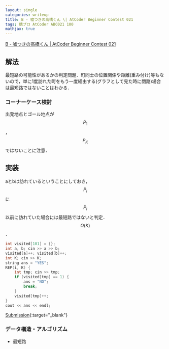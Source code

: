```yaml
---
layout: single
categories: writeup
title: B - 嘘つきの高橋くん \| AtCoder Beginner Contest 021
tags: 競プロ AtCoder ABC021 100
mathjax: true
---
```


[B - 嘘つきの高橋くん \| AtCoder Beginner Contest 021](https://beta.atcoder.jp/contests/abc021/tasks/abc021_2)

## 解法
最短路の可能性があるかの判定問題．町同士の位置関係や距離(重み付け)等もないので，単に1度訪れた町をもう一度経由する(グラフとして見た時に閉路)場合は最短路ではないことはわかる．

### コーナーケース検討
出発地点とゴール地点が$$P_1$$，$$P_K$$ではないことに注意．
## 実装
aとbは訪れているということにしておき，$$P_i$$に$$P_i$$以前に訪れていた場合には最短路ではないと判定．$$O(K)$$．
```cpp
int visited[101] = {};
int a, b; cin >> a >> b;
visited[a]++; visited[b]++;
int K; cin >> K;
string ans = "YES";
REP(i, K) {
    int tmp; cin >> tmp;
    if (visited[tmp] == 1) {
        ans = "NO";
        break;
    }
    visited[tmp]++;
}
cout << ans << endl;
```
[Submission](https://beta.atcoder.jp/contests/abc021/submissions/3058198){:target="_blank"}

### データ構造・アルゴリズム
- 最短路